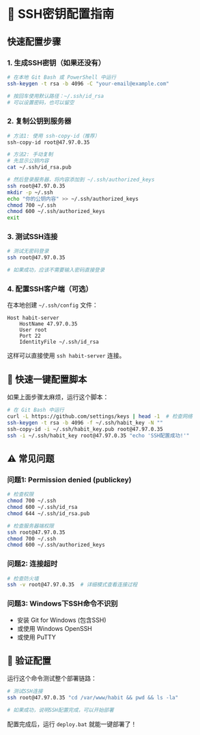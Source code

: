 # 🔑 SSH密钥配置指南

## 快速配置步骤

### 1. 生成SSH密钥（如果还没有）

```bash
# 在本地 Git Bash 或 PowerShell 中运行
ssh-keygen -t rsa -b 4096 -C "your-email@example.com"

# 按回车使用默认路径：~/.ssh/id_rsa
# 可以设置密码，也可以留空
```

### 2. 复制公钥到服务器

```bash
# 方法1: 使用 ssh-copy-id（推荐）
ssh-copy-id root@47.97.0.35

# 方法2: 手动复制
# 先显示公钥内容
cat ~/.ssh/id_rsa.pub

# 然后登录服务器，将内容添加到 ~/.ssh/authorized_keys
ssh root@47.97.0.35
mkdir -p ~/.ssh
echo "你的公钥内容" >> ~/.ssh/authorized_keys
chmod 700 ~/.ssh
chmod 600 ~/.ssh/authorized_keys
exit
```

### 3. 测试SSH连接

```bash
# 测试无密码登录
ssh root@47.97.0.35

# 如果成功，应该不需要输入密码直接登录
```

### 4. 配置SSH客户端（可选）

在本地创建 `~/.ssh/config` 文件：

```
Host habit-server
    HostName 47.97.0.35
    User root
    Port 22
    IdentityFile ~/.ssh/id_rsa
```

这样可以直接使用 `ssh habit-server` 连接。

## 🚀 快速一键配置脚本

如果上面步骤太麻烦，运行这个脚本：

```bash
# 在 Git Bash 中运行
curl -L https://github.com/settings/keys | head -1  # 检查网络
ssh-keygen -t rsa -b 4096 -f ~/.ssh/habit_key -N ""
ssh-copy-id -i ~/.ssh/habit_key.pub root@47.97.0.35
ssh -i ~/.ssh/habit_key root@47.97.0.35 "echo 'SSH配置成功!'"
```

## ⚠️ 常见问题

### 问题1: Permission denied (publickey)
```bash
# 检查权限
chmod 700 ~/.ssh
chmod 600 ~/.ssh/id_rsa
chmod 644 ~/.ssh/id_rsa.pub

# 检查服务器端权限
ssh root@47.97.0.35
chmod 700 ~/.ssh
chmod 600 ~/.ssh/authorized_keys
```

### 问题2: 连接超时
```bash
# 检查防火墙
ssh -v root@47.97.0.35  # 详细模式查看连接过程
```

### 问题3: Windows下SSH命令不识别
- 安装 Git for Windows (包含SSH)
- 或使用 Windows OpenSSH
- 或使用 PuTTY

## 🔧 验证配置

运行这个命令测试整个部署链路：

```bash
# 测试SSH连接
ssh root@47.97.0.35 "cd /var/www/habit && pwd && ls -la"

# 如果成功，说明SSH配置完成，可以开始部署
```

配置完成后，运行 `deploy.bat` 就能一键部署了！
